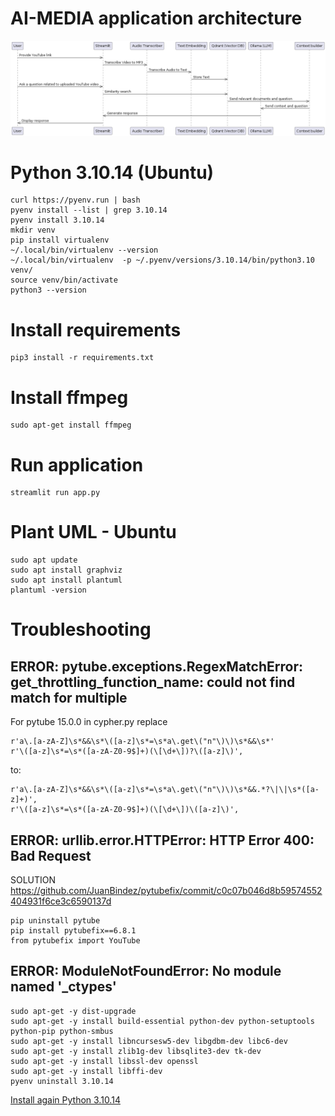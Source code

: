 # AI-MEDIA application architecture

![Architecture Diagram](architecture/architecture.png)


# Python 3.10.14 (Ubuntu)

```
curl https://pyenv.run | bash
pyenv install --list | grep 3.10.14
pyenv install 3.10.14
mkdir venv
pip install virtualenv
~/.local/bin/virtualenv --version
~/.local/bin/virtualenv  -p ~/.pyenv/versions/3.10.14/bin/python3.10 venv/
source venv/bin/activate
python3 --version   
```

# Install requirements
```
pip3 install -r requirements.txt
```

# Install ffmpeg
```
sudo apt-get install ffmpeg
```

# Run application
```
streamlit run app.py
```

# Plant UML - Ubuntu
```
sudo apt update
sudo apt install graphviz
sudo apt install plantuml
plantuml -version
```

# Troubleshooting
## ERROR: pytube.exceptions.RegexMatchError: get_throttling_function_name: could not find match for multiple
For pytube 15.0.0 in cypher.py replace 
```
r'a\.[a-zA-Z]\s*&&\s*\([a-z]\s*=\s*a\.get\("n"\)\)\s*&&\s*'
r'\([a-z]\s*=\s*([a-zA-Z0-9$]+)(\[\d+\])?\([a-z]\)',
```
to: 
```
r'a\.[a-zA-Z]\s*&&\s*\([a-z]\s*=\s*a\.get\("n"\)\)\s*&&.*?\|\|\s*([a-z]+)',
r'\([a-z]\s*=\s*([a-zA-Z0-9$]+)(\[\d+\])\([a-z]\)',
```

## ERROR: urllib.error.HTTPError: HTTP Error 400: Bad Request

SOLUTION
https://github.com/JuanBindez/pytubefix/commit/c0c07b046d8b59574552404931f6ce3c6590137d

```
pip uninstall pytube
pip install pytubefix==6.8.1
from pytubefix import YouTube
```

## ERROR: ModuleNotFoundError: No module named '_ctypes'
```
sudo apt-get -y dist-upgrade
sudo apt-get -y install build-essential python-dev python-setuptools python-pip python-smbus
sudo apt-get -y install libncursesw5-dev libgdbm-dev libc6-dev
sudo apt-get -y install zlib1g-dev libsqlite3-dev tk-dev
sudo apt-get -y install libssl-dev openssl
sudo apt-get -y install libffi-dev
pyenv uninstall 3.10.14
```

[Install again Python 3.10.14](#python-31014)

